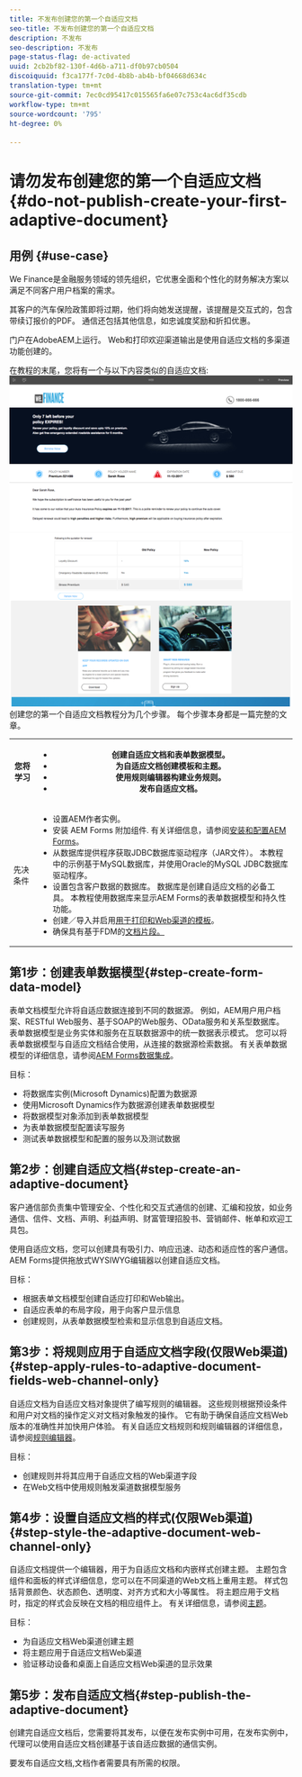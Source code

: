 ```yaml
---
title: 不发布创建您的第一个自适应文档
seo-title: 不发布创建您的第一个自适应文档
description: 不发布
seo-description: 不发布
page-status-flag: de-activated
uuid: 2cb2bf82-130f-4d6b-a711-df0b97cb0504
discoiquuid: f3ca177f-7c0d-4b8b-ab4b-bf04668d634c
translation-type: tm+mt
source-git-commit: 7ec0cd95417c015565fa6e07c753c4ac6df35cdb
workflow-type: tm+mt
source-wordcount: '795'
ht-degree: 0%

---
```



# 请勿发布创建您的第一个自适应文档{#do-not-publish-create-your-first-adaptive-document}

## 用例 {#use-case}

We Finance是金融服务领域的领先组织，它优惠全面和个性化的财务解决方案以满足不同客户用户档案的需求。

其客户的汽车保险政策即将过期，他们将向她发送提醒，该提醒是交互式的，包含带续订报价的PDF。 通信还包括其他信息，如忠诚度奖励和折扣优惠。

门户在AdobeAEM上运行。 Web和打印欢迎渠道输出是使用自适应文档的多渠道功能创建的。

在教程的末尾，您将有一个与以下内容类似的自适应文档:
[ ![ad-1](assets/ad-1.png)](https://blogs.adobe.com/contentcorner/files/2017/07/PAF_Mobile.pdf)    [ ![ad-2](assets/ad-2.png)](https://blogs.adobe.com/contentcorner/files/2017/07/PAF_Desktop.pdf)创建您的第一个自适应文档教程分为几个步骤。 每个步骤本身都是一篇完整的文章。

<table> 
 <tbody>
  <tr>
   <th>您将学习</th> 
   <th>
    <ul> 
     <li>创建自适应文档和表单数据模型。</li> 
     <li>为自适应文档创建模板和主题。</li> 
     <li>使用规则编辑器构建业务规则。<br /> </li> 
     <li>发布自适应文档。<br /> </li> 
    </ul> </th> 
  </tr>
  <tr>
   <td>先决条件</td> 
   <td>
    <ul> 
     <li>设置AEM作者实例。 </li> 
     <li>安装 AEM Forms 附加组件. 有关详细信息，请参阅<a href="/help/forms/using/installing-configuring-aem-forms-osgi.md" target="_blank">安装和配置AEM Forms</a>。</li> 
     <li>从数据库提供程序获取JDBC数据库驱动程序（JAR文件）。 本教程中的示例基于MySQL数据库，并使用Oracle的MySQL JDBC数据库驱动程序。 </li> 
     <li>设置包含客户数据的数据库。 数据库是创建自适应文档的必备工具。 本教程使用数据库来显示AEM Forms的表单数据模型和持久性功能。 </li> 
     <li>创建／导入并启用<a href="/help/forms/using/web-channel-print-channel.md">用于打印和Web渠道的模板</a>。</li> 
     <li>确保具有基于FDM</a>的<a href="/help/forms/using/document-fragments.md">文档片段。</a></li> 
    </ul> </td> 
  </tr>
 </tbody>
</table>

## 第1步：创建表单数据模型{#step-create-form-data-model}

表单文档模型允许将自适应数据连接到不同的数据源。 例如，AEM用户用户档案、RESTful Web服务、基于SOAP的Web服务、OData服务和关系型数据库。 表单数据模型是业务实体和服务在互联数据源中的统一数据表示模式。 您可以将表单数据模型与自适应文档结合使用，从连接的数据源检索数据。 有关表单数据模型的详细信息，请参阅[AEM Forms数据集成](/help/forms/using/data-integration.md)。

目标：

* 将数据库实例(Microsoft Dynamics)配置为数据源
* 使用Microsoft Dynamics作为数据源创建表单数据模型
* 将数据模型对象添加到表单数据模型
* 为表单数据模型配置读写服务
* 测试表单数据模型和配置的服务以及测试数据

## 第2步：创建自适应文档{#step-create-an-adaptive-document}

客户通信部负责集中管理安全、个性化和交互式通信的创建、汇编和投放，如业务通信、信件、文档、声明、利益声明、财富管理招股书、营销邮件、帐单和欢迎工具包。

使用自适应文档，您可以创建具有吸引力、响应迅速、动态和适应性的客户通信。 AEM Forms提供拖放式WYSIWYG编辑器以创建自适应文档。

<!--`For more information about adaptive documents, see [Introduction to authoring adaptive documents](/forms/using/introduction-ad-authoring.md).`-->

目标：

* 根据表单文档模型创建自适应打印和Web输出。
* 自适应表单的布局字段，用于向客户显示信息
* 创建规则，从表单数据模型检索和显示信息到自适应文档。

<!--![see-the-guide-sm](assets/see-the-guide-sm.png)-->

## 第3步：将规则应用于自适应文档字段(仅限Web渠道){#step-apply-rules-to-adaptive-document-fields-web-channel-only}

自适应文档为自适应文档对象提供了编写规则的编辑器。 这些规则根据预设条件和用户对文档的操作定义对文档对象触发的操作。 它有助于确保自适应文档Web版本的准确性并加快用户体验。 有关自适应文档规则和规则编辑器的详细信息，请参阅[规则编辑器](/help/forms/using/rule-editor.md)。

目标：

* 创建规则并将其应用于自适应文档的Web渠道字段
* 在Web文档中使用规则触发渠道数据模型服务

## 第4步：设置自适应文档的样式(仅限Web渠道){#step-style-the-adaptive-document-web-channel-only}

自适应文档提供一个编辑器，用于为自适应文档和内嵌样式创建主题。 主题包含组件和面板的样式详细信息，您可以在不同渠道的Web文档上重用主题。 样式包括背景颜色、状态颜色、透明度、对齐方式和大小等属性。 将主题应用于文档时，指定的样式会反映在文档的相应组件上。 有关详细信息，请参阅[主题](/help/forms/using/themes.md)。

目标：

* 为自适应文档Web渠道创建主题
* 将主题应用于自适应文档Web渠道
* 验证移动设备和桌面上自适应文档Web渠道的显示效果

## 第5步：发布自适应文档{#step-publish-the-adaptive-document}

创建完自适应文档后，您需要将其发布，以便在发布实例中可用，在发布实例中，代理可以使用自适应文档创建基于该自适应数据的通信实例。

要发布自适应文档,文档作者需要具有所需的权限。
